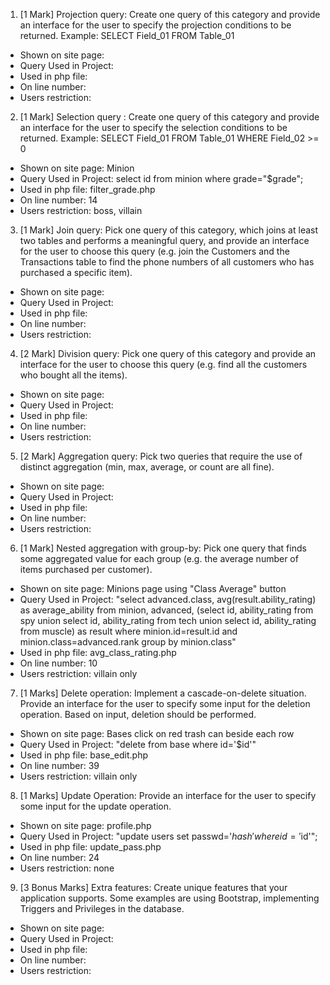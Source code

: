 1. [1 Mark] Projection query: Create one query of this category and provide an interface
for the user to specify the projection conditions to be returned.
Example:
SELECT Field_01
FROM Table_01

  * Shown on site page:
  * Query Used in Project:
  * Used in php file:
  * On line number:
  * Users restriction:


2. [1 Mark] Selection query : Create one query of this category and provide an interface
for the user to specify the selection conditions to be returned. Example:
SELECT Field_01
FROM Table_01
WHERE Field_02 >= 0

  * Shown on site page: Minion
  * Query Used in Project: select id from minion where grade="$grade";
  * Used in php file: filter_grade.php
  * On line number: 14
  * Users restriction: boss, villain


3. [1 Mark] Join query: Pick one query of this category, which joins at least two tables and
performs a meaningful query, and provide an interface for the user to choose this query
(e.g. join the Customers and the Transactions table to find the phone numbers of all
customers who has purchased a specific item).

  * Shown on site page:
  * Query Used in Project:
  * Used in php file:
  * On line number:
  * Users restriction:


4. [2 Mark] Division query: Pick one query of this category and provide an interface for
the user to choose this query (e.g. find all the customers who bought all the items).

  * Shown on site page:
  * Query Used in Project:
  * Used in php file:
  * On line number:
  * Users restriction:


5. [2 Mark] Aggregation query: Pick two queries that require the use of distinct
aggregation (min, max, average, or count are all fine).

  * Shown on site page:
  * Query Used in Project:
  * Used in php file:
  * On line number:
  * Users restriction:


6. [1 Mark] Nested aggregation with group-by: Pick one query that finds some
aggregated value for each group (e.g. the average number of items purchased per
customer).

  * Shown on site page: Minions page using "Class Average" button
  * Query Used in Project: "select advanced.class, avg(result.ability_rating) as average_ability from minion, advanced, (select id, ability_rating from spy union select id, ability_rating from tech union select id, ability_rating from muscle) as result where minion.id=result.id and minion.class=advanced.rank group by minion.class"
  * Used in php file: avg_class_rating.php
  * On line number: 10
  * Users restriction: villain only


7. [1 Marks] Delete operation: Implement a cascade-on-delete situation. Provide an
interface for the user to specify some input for the deletion operation. Based on input,
deletion should be performed.

  * Shown on site page: Bases click on red trash can beside each row
  * Query Used in Project: "delete from base where id='$id'"
  * Used in php file: base_edit.php
  * On line number: 39
  * Users restriction: villain only


8. [1 Marks] Update Operation: Provide an interface for the user to specify some input
for the update operation.

  * Shown on site page: profile.php
  * Query Used in Project: "update users set passwd='$hash' where id='$id'";
  * Used in php file: update_pass.php
  * On line number: 24
  * Users restriction: none


9. [3 Bonus Marks] Extra features: Create unique features that your application
supports. Some examples are using Bootstrap, implementing Triggers and Privileges in
the database.

  * Shown on site page:
  * Query Used in Project:
  * Used in php file:
  * On line number:
  * Users restriction:
